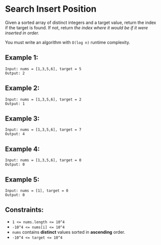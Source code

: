 # Search Insert Position

Given a sorted array of distinct integers and a target value, return the index if the target is found. If not, return _the index where it would be if it were inserted in order._

You must write an algorithm with `O(log n)` runtime complexity.

## Example 1:

```
Input: nums = [1,3,5,6], target = 5
Output: 2
```

## Example 2:

```
Input: nums = [1,3,5,6], target = 2
Output: 1
```

## Example 3:

```
Input: nums = [1,3,5,6], target = 7
Output: 4
```

## Example 4:

```
Input: nums = [1,3,5,6], target = 0
Output: 0
```

## Example 5:

```
Input: nums = [1], target = 0
Output: 0
```

## Constraints:

- `1 <= nums.length <= 10^4`
- `-10^4 <= nums[i] <= 10^4`
- `nums` contains **distinct** values sorted in **ascending** order.
- `-10^4 <= target <= 10^4`
